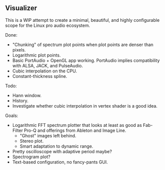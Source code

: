 ## Visualizer

This is a WIP attempt to create a minimal, beautiful, and highly configurable scope for the Linux pro audio ecosystem.

Done:

- "Chunking" of spectrum plot points when plot points are denser than pixels.
- Logarithmic plot points.
- Basic PortAudio + OpenGL app working. PortAudio implies compatibility with ALSA, JACK, and PulseAudio.
- Cubic interpolation on the CPU.
- Constant-thickness spline.

Todo:

- Hann window.
- History.
- Investigate whether cubic interpolation in vertex shader is a good idea.

Goals:

- Logarithmic FFT spectrum plotter that looks at least as good as Fab-Filter Pro-Q and offerings from Ableton and Image Line.
  - "Ghost" images left behind.
  - Stereo plot.
  - Smart adaptation to dynamic range.
- Pretty oscilloscope with adaptive period maybe?
- Spectrogram plot?
- Text-based configuration, no fancy-pants GUI.
